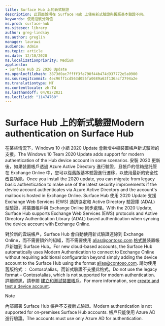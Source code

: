 ```yaml
---
title: Surface Hub 上的新式驗證
description: 此頁面說明在 Surface Hub 上使用新式驗證與舊版基本驗證不同。
keywords: 使用逗號分隔值
ms.prod: surface-hub
ms.sitesec: library
author: greg-lindsay
ms.author: greglin
manager: laurawi
audience: Admin
ms.topic: article
ms.date: 12/10/2020
ms.localizationpriority: Medium
appliesto:
- Surface Hub 2S 2020 Update
ms.openlocfilehash: 3873d0ac7ffff3fa790f44b474d937772e5a0900
ms.sourcegitcommit: 4ec96ff1cd563d055fa0689a63f136acf2794a2e
ms.translationtype: MT
ms.contentlocale: zh-TW
ms.lasthandoff: 04/02/2021
ms.locfileid: "11474760"
---
```

# <a name="modern-authentication-on-surface-hub"></a><span data-ttu-id="dcfd5-104">Surface Hub 上的新式驗證</span><span class="sxs-lookup"><span data-stu-id="dcfd5-104">Modern authentication on Surface Hub</span></span>

<span data-ttu-id="dcfd5-105">在某些情況下，Windows 10 小組 2020 Update 會新增中樞裝置帳戶新式驗證的支援。</span><span class="sxs-lookup"><span data-stu-id="dcfd5-105">The Windows 10 Team 2020 Update adds support for modern authentication of the Hub device account in some scenarios.</span></span> <span data-ttu-id="dcfd5-106">安裝 2020 更新後，如果裝置帳戶透過 Azure Active Directory 進行驗證，且帳戶的信箱是託管在 Exchange Online 中，您可以從舊版基本驗證進行遷移，以使用最新的安全性改良功能。</span><span class="sxs-lookup"><span data-stu-id="dcfd5-106">Once you install the 2020 update, you can migrate from legacy basic authentication to make use of the latest security improvements if the device account authenticates via Azure Active Directory and the account's mailbox is hosted in Exchange Online.</span></span> <span data-ttu-id="dcfd5-107">Surface Hub 使用 2020 Update 支援 Exchange Web Services (EWS) 通訊協定和 Active Directory 驗證庫 (ADAL) 型驗證，將裝置帳戶與 Exchange Online 同步處理。</span><span class="sxs-lookup"><span data-stu-id="dcfd5-107">With the 2020 Update, Surface Hub supports Exchange Web Services (EWS) protocols and Active Directory Authentication Library (ADAL) based authentication when syncing the device account with Exchange Online.</span></span>

<span data-ttu-id="dcfd5-108">對於新的雲端帳戶，Surface Hub 會自動使用新式驗證連線到 Exchange Online，而不需要額外的組組，而不需要使用 alias@contoso.com [格式將](mailto:alias@contoso.com)裝置帳戶新加到 Surface Hub。</span><span class="sxs-lookup"><span data-stu-id="dcfd5-108">For new cloud-based accounts, the Surface Hub automatically uses Modern Authentication to connect to Exchange Online without requiring additional configuration beyond simply adding the device account to the Surface Hub using the format [alias@contoso.com](mailto:alias@contoso.com).</span></span> <span data-ttu-id="dcfd5-109">請勿使用舊版格式 ： Contoso\alias，而新式驗證不支援此格式。</span><span class="sxs-lookup"><span data-stu-id="dcfd5-109">Do not use the legacy format – Contoso\alias, which is not supported for modern authentication.</span></span> <span data-ttu-id="dcfd5-110">詳細資訊，請參閱 [建立和測試裝置帳戶](create-and-test-a-device-account-surface-hub.md)。</span><span class="sxs-lookup"><span data-stu-id="dcfd5-110">For more information, see [create and test a device account](create-and-test-a-device-account-surface-hub.md).</span></span>

> [!NOTE]
> <span data-ttu-id="dcfd5-111">內部部署 Surface Hub 帳戶不支援新式驗證。</span><span class="sxs-lookup"><span data-stu-id="dcfd5-111">Modern authentication is not supported for on-premises Surface Hub accounts.</span></span> <span data-ttu-id="dcfd5-112">帳戶只能使用 Azure AD 進行驗證。</span><span class="sxs-lookup"><span data-stu-id="dcfd5-112">The accounts must use only Azure AD for authentication.</span></span>
